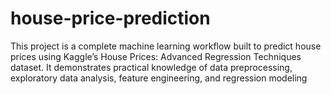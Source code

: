 # house-price-prediction
This project is a complete machine learning workflow built to predict house prices using Kaggle’s House Prices: Advanced Regression Techniques dataset. It demonstrates practical knowledge of data preprocessing, exploratory data analysis, feature engineering, and regression modeling
